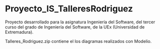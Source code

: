 # Proyecto_IS_TalleresRodriguez
Proyecto desarrollado para la asignatura Ingeniería del Software, del tercer curso del grado de Ingeniería del Software, de la UEx (Universidad de Extremadura).

Talleres_Rodriguez.zip contiene el los diagramas realizados con Modelio.
